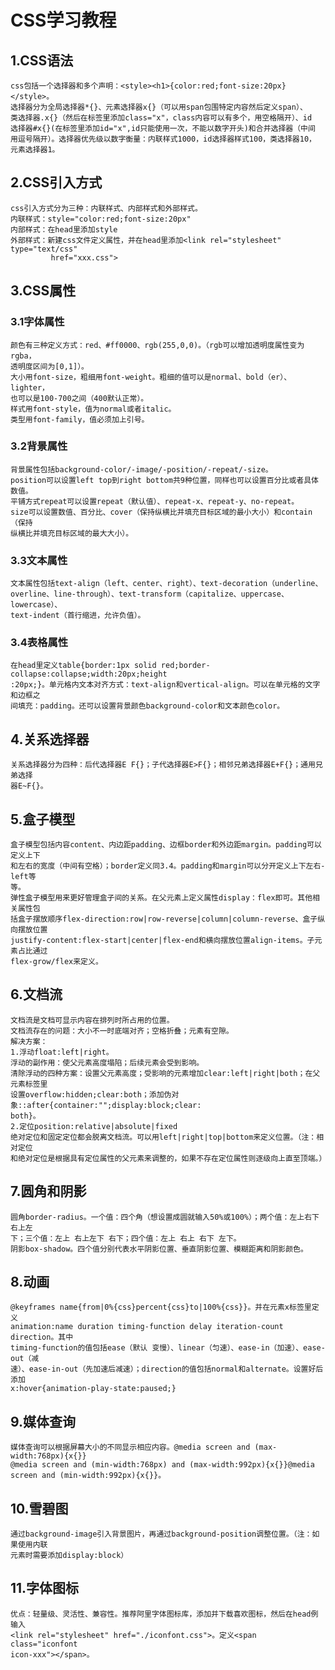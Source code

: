 # CSS学习教程
## 1.CSS语法
    css包括一个选择器和多个声明：<style><h1>{color:red;font-size:20px}</style>。
    选择器分为全局选择器*{}、元素选择器x{}（可以用span包围特定内容然后定义span）、
    类选择器.x{}（然后在标签里添加class="x"，class内容可以有多个，用空格隔开）、id
    选择器#x{}(在标签里添加id="x",id只能使用一次，不能以数字开头)和合并选择器（中间
    用逗号隔开）。选择器优先级以数字衡量：内联样式1000，id选择器样式100，类选择器10，
    元素选择器1。
## 2.CSS引入方式
    css引入方式分为三种：内联样式、内部样式和外部样式。
    内联样式：style="color:red;font-size:20px"
    内部样式：在head里添加style
    外部样式：新建css文件定义属性，并在head里添加<link rel="stylesheet" type="text/css"
             href="xxx.css">
## 3.CSS属性
### 3.1字体属性
    颜色有三种定义方式：red、#ff0000、rgb(255,0,0)。（rgb可以增加透明度属性变为rgba，
    透明度区间为[0,1]）。
    大小用font-size，粗细用font-weight。粗细的值可以是normal、bold（er）、lighter，
    也可以是100-700之间（400默认正常）。
    样式用font-style，值为normal或者italic。
    类型用font-family，值必须加上引号。
### 3.2背景属性
    背景属性包括background-color/-image/-position/-repeat/-size。
    position可以设置left top到right bottom共9种位置，同样也可以设置百分比或者具体数值。
    平铺方式repeat可以设置repeat（默认值）、repeat-x、repeat-y、no-repeat。
    size可以设置数值、百分比、cover（保持纵横比并填充目标区域的最小大小）和contain（保持
    纵横比并填充目标区域的最大大小）。
### 3.3文本属性
    文本属性包括text-align（left、center、right）、text-decoration（underline、
    overline、line-through）、text-transform（capitalize、uppercase、lowercase）、
    text-indent（首行缩进，允许负值）。
### 3.4表格属性
    在head里定义table{border:1px solid red;border-collapse:collapse;width:20px;height
    :20px;}。单元格内文本对齐方式：text-align和vertical-align。可以在单元格的文字和边框之
    间填充：padding。还可以设置背景颜色background-color和文本颜色color。
## 4.关系选择器
    关系选择器分为四种：后代选择器E F{}；子代选择器E>F{}；相邻兄弟选择器E+F{}；通用兄弟选择
    器E~F{}。
## 5.盒子模型
    盒子模型包括内容content、内边距padding、边框border和外边距margin。padding可以定义上下
    和左右的宽度（中间有空格）；border定义同3.4。padding和margin可以分开定义上下左右-left等
    等。
    弹性盒子模型用来更好管理盒子间的关系。在父元素上定义属性display：flex即可。其他相关属性包
    括盒子摆放顺序flex-direction:row|row-reverse|column|column-reverse、盒子纵向摆放位置
    justify-content:flex-start|center|flex-end和横向摆放位置align-items。子元素占比通过
    flex-grow/flex来定义。
## 6.文档流
    文档流是文档可显示内容在排列时所占用的位置。
    文档流存在的问题：大小不一时底端对齐；空格折叠；元素有空隙。
    解决方案：
    1.浮动float:left|right。
    浮动的副作用：使父元素高度塌陷；后续元素会受到影响。
    清除浮动的四种方案：设置父元素高度；受影响的元素增加clear:left|right|both；在父元素标签里
    设置overflow:hidden;clear:both；添加伪对象::after{container:"";display:block;clear:
    both}。
    2.定位position:relative|absolute|fixed
    绝对定位和固定定位都会脱离文档流。可以用left|right|top|bottom来定义位置。（注：相对定位
    和绝对定位是根据具有定位属性的父元素来调整的，如果不存在定位属性则逐级向上直至顶端。）
## 7.圆角和阴影
    圆角border-radius。一个值：四个角（想设置成圆就输入50%或100%）；两个值：左上右下 右上左
    下；三个值：左上 右上左下 右下；四个值：左上 右上 右下 左下。
    阴影box-shadow。四个值分别代表水平阴影位置、垂直阴影位置、模糊距离和阴影颜色。
## 8.动画
    @keyframes name{from|0%{css}percent{css}to|100%{css}}。并在元素x标签里定义
    animation:name duration timing-function delay iteration-count direction。其中
    timing-function的值包括ease（默认 变慢）、linear（匀速）、ease-in（加速）、ease-out（减
    速）、ease-in-out（先加速后减速）；direction的值包括normal和alternate。设置好后添加
    x:hover{animation-play-state:paused;}
## 9.媒体查询
    媒体查询可以根据屏幕大小的不同显示相应内容。@media screen and (max-width:768px){x{}}
    @media screen and (min-width:768px) and (max-width:992px){x{}}@media screen and (min-width:992px){x{}}。
## 10.雪碧图
    通过background-image引入背景图片，再通过background-position调整位置。（注：如果使用内联
    元素时需要添加display:block）
## 11.字体图标
    优点：轻量级、灵活性、兼容性。推荐阿里字体图标库，添加并下载喜欢图标，然后在head例输入
    <link rel="stylesheet" href="./iconfont.css">。定义<span class="iconfont 
    icon-xxx"></span>。

